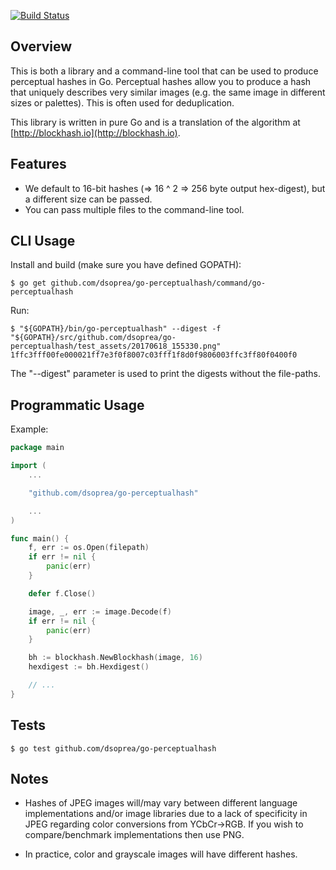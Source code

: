 [![Build Status](https://travis-ci.org/dsoprea/go-perceptualhash.svg?branch=master)](https://travis-ci.org/dsoprea/go-perceptualhash)

## Overview

This is both a library and a command-line tool that can be used to produce perceptual hashes in Go. Perceptual hashes allow you to produce a hash that uniquely describes very similar images (e.g. the same image in different sizes or palettes). This is often used for deduplication.

This library is written in pure Go and is a translation of the algorithm at [http://blockhash.io](http://blockhash.io).


## Features

- We default to 16-bit hashes (=> 16 ^ 2 => 256 byte output hex-digest), but a different size can be passed.
- You can pass multiple files to the command-line tool.


## CLI Usage

Install and build (make sure you have defined GOPATH):

```
$ go get github.com/dsoprea/go-perceptualhash/command/go-perceptualhash
```

Run:

```
$ "${GOPATH}/bin/go-perceptualhash" --digest -f "${GOPATH}/src/github.com/dsoprea/go-perceptualhash/test_assets/20170618_155330.png"
1ffc3fff00fe000021ff7e3f0f8007c03fff1f8d0f9806003ffc3ff80f0400f0
```

The "--digest" parameter is used to print the digests without the file-paths.


## Programmatic Usage

Example:

```go
package main

import (
    ...

    "github.com/dsoprea/go-perceptualhash"

    ...
)

func main() {
    f, err := os.Open(filepath)
    if err != nil {
        panic(err)
    }

    defer f.Close()

    image, _, err := image.Decode(f)
    if err != nil {
        panic(err)
    }

    bh := blockhash.NewBlockhash(image, 16)
    hexdigest := bh.Hexdigest()

    // ...
}
```


## Tests

```
$ go test github.com/dsoprea/go-perceptualhash
```


## Notes

- Hashes of JPEG images will/may vary between different language implementations and/or image libraries due to a lack of specificity in JPEG regarding color conversions from YCbCr->RGB. If you wish to compare/benchmark implementations then use PNG.

- In practice, color and grayscale images will have different hashes.

